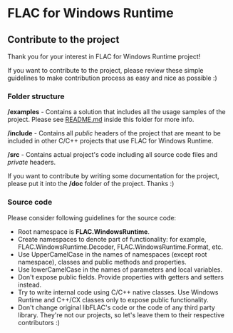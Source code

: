 # FLAC for Windows Runtime

## Contribute to the project

Thank you for your interest in FLAC for Windows Runtime project!

If you want to contribute to the project, please review these simple guidelines to make contribution process as easy and nice as possible :)

### Folder structure

**/examples** - Contains a solution that includes all the usage samples of the project. Please see [README.md](./examples/README.md) inside this folder for more info.

**/include** - Contains all _public_ headers of the project that are meant to be included in other C/C++ projects that use FLAC for Windows Runtime.

**/src** - Contains actual project's code including all source code files and _private_ headers.

If you want to contribute by writing some documentation for the project, please put it into the **/doc** folder of the project. Thanks :)

### Source code

Please consider following guidelines for the source code:

* Root namespace is **FLAC.WindowsRuntime**.
* Create namespaces to denote part of functionality: for example, FLAC.WindowsRuntime.Decoder, FLAC.WindowsRuntime.Format, etc.
* Use UpperCamelCase in the names of namespaces (except root namespace), classes and public methods and properties.
* Use lowerCamelCase in the names of parameters and local variables.
* Don't expose public fields. Provide properties with getters and setters instead.
* Try to write internal code using C/C++ native classes. Use Windows Runtime and C++/CX classes only to expose public functionality.
* Don't change original libFLAC's code or the code of any third party library. They're not our projects, so let's leave them to their respective contributors :)
